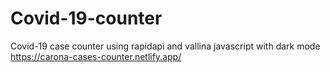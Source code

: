 # Covid-19-counter
Covid-19 case counter using rapidapi and vallina javascript with dark mode
https://carona-cases-counter.netlify.app/
